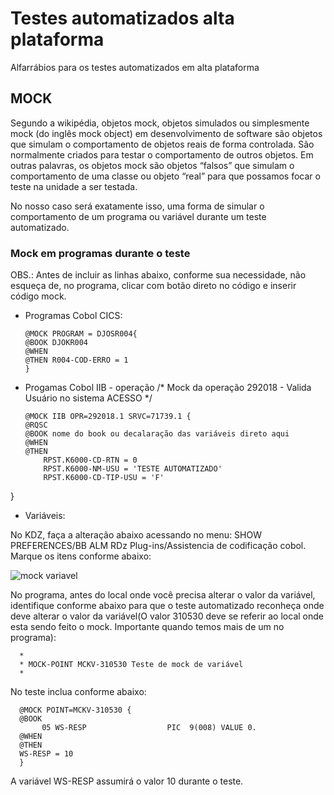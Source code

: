# Testes automatizados alta plataforma

Alfarrábios para os testes automatizados em alta plataforma

## MOCK

Segundo a wikipédia, objetos mock, objetos simulados ou simplesmente mock (do inglês mock object) em desenvolvimento de software são objetos que simulam o comportamento de objetos reais de forma controlada. São normalmente criados para testar o comportamento de outros objetos. Em outras palavras, os objetos mock são objetos “falsos” que simulam o comportamento de uma classe ou objeto “real” para que possamos focar o teste na unidade a ser testada. 

No nosso caso será exatamente isso, uma forma de simular o comportamento de um programa ou variável durante um teste automatizado.

### Mock em programas durante o teste

OBS.: Antes de incluir as linhas abaixo, conforme sua necessidade, não esqueça de, no programa, clicar com botão direto no código e inserir código mock.

- Programas Cobol CICS:

      @MOCK PROGRAM = DJOSR004{
      @BOOK DJOKR004
      @WHEN
      @THEN R004-COD-ERRO = 1
      }
- Progamas Cobol IIB - operação
/* Mock da operação 292018 - Valida Usuário no sistema ACESSO */

      @MOCK IIB OPR=292018.1 SRVC=71739.1 {
      @RQSC
      @BOOK nome do book ou decalaração das variáveis direto aqui
      @WHEN
      @THEN
          RPST.K6000-CD-RTN = 0
          RPST.K6000-NM-USU = 'TESTE AUTOMATIZADO'
          RPST.K6000-CD-TIP-USU = 'F'
} 

- Variáveis:

No KDZ, faça a alteração abaixo acessando no menu: SHOW PREFERENCES/BB ALM RDz Plug-ins/Assistencia de codificação cobol. Marque os itens conforme abaixo:

![mock variavel](https://user-images.githubusercontent.com/49697760/109506368-52494900-7a7c-11eb-8f90-ceabd4fdcef0.jpg)

No programa, antes do local onde você precisa alterar o valor da variável, identifique conforme abaixo para que o teste automatizado reconheça onde deve alterar o valor da variável(O valor 310530 deve se referir ao local onde esta sendo feito o mock. Importante quando temos mais de um no programa):

      *
      * MOCK-POINT MCKV-310530 Teste de mock de variável
      *

No teste inclua conforme abaixo:

      @MOCK POINT=MCKV-310530 {
      @BOOK
           05 WS-RESP                  PIC  9(008) VALUE 0.
      @WHEN
      @THEN
      WS-RESP = 10
      }

A variável WS-RESP assumirá o valor 10 durante o teste.
